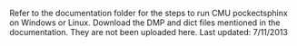 Refer to the documentation folder for the steps to run CMU pockectsphinx on Windows or
Linux. 
Download the DMP and dict files mentioned in the documentation. They are not been uploaded here.
Last updated: 7/11/2013
